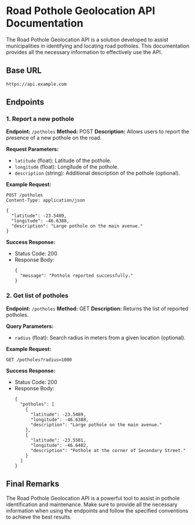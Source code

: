 # Road Pothole Geolocation API Documentation

The Road Pothole Geolocation API is a solution developed to assist municipalities in identifying and locating road potholes. This documentation provides all the necessary information to effectively use the API.

## Base URL

`https://api.example.com`

## Endpoints

### 1. Report a new pothole

**Endpoint:** `/potholes`
**Method:** POST
**Description:** Allows users to report the presence of a new pothole on the road.

**Request Parameters:**
- `latitude` (float): Latitude of the pothole.
- `longitude` (float): Longitude of the pothole.
- `description` (string): Additional description of the pothole (optional).

**Example Request:**
```
POST /potholes
Content-Type: application/json

{
  "latitude": -23.5489,
  "longitude": -46.6388,
  "description": "Large pothole on the main avenue."
}
```

**Success Response:**
- Status Code: 200
- Response Body:
  ```
  {
    "message": "Pothole reported successfully."
  }
  ```

### 2. Get list of potholes

**Endpoint:** `/potholes`
**Method:** GET
**Description:** Returns the list of reported potholes.

**Query Parameters:**
- `radius` (float): Search radius in meters from a given location (optional).

**Example Request:**
```
GET /potholes?radius=1000
```

**Success Response:**
- Status Code: 200
- Response Body:
  ```
  {
    "potholes": [
      {
        "latitude": -23.5489,
        "longitude": -46.6388,
        "description": "Large pothole on the main avenue."
      },
      {
        "latitude": -23.5501,
        "longitude": -46.6402,
        "description": "Pothole at the corner of Secondary Street."
      }
    ]
  }
  ```

## Final Remarks

The Road Pothole Geolocation API is a powerful tool to assist in pothole identification and maintenance. Make sure to provide all the necessary information when using the endpoints and follow the specified conventions to achieve the best results.
